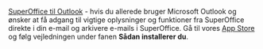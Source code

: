 <!-- markdownlint-disable-file MD041 -->
[SuperOffice til Outlook][1] - hvis du allerede bruger Microsoft Outlook og ønsker at få adgang til vigtige oplysninger og funktioner fra SuperOffice direkte i din e-mail og arkivere e-mails i SuperOffice. Gå til vores [App Store][2] og følg vejledningen under fanen **Sådan installerer du**.

<!-- Referenced links -->
[1]: ../../../../email/superoffice-for-outlook/learn/index.md
[2]: https://online.superoffice.com/appstore/superoffice-as/superoffice-for-outlook

